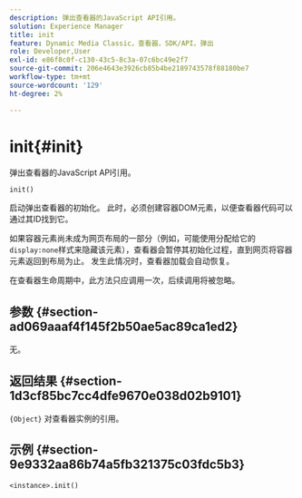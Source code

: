 ```yaml
---
description: 弹出查看器的JavaScript API引用。
solution: Experience Manager
title: init
feature: Dynamic Media Classic，查看器，SDK/API，弹出
role: Developer,User
exl-id: e86f8c0f-c130-43c5-8c3a-07c6bc49e2f7
source-git-commit: 206e4643e3926cb85b4be2189743578f88180be7
workflow-type: tm+mt
source-wordcount: '129'
ht-degree: 2%

---
```


# init{#init}

弹出查看器的JavaScript API引用。

`init()`

启动弹出查看器的初始化。 此时，必须创建容器DOM元素，以便查看器代码可以通过其ID找到它。

如果容器元素尚未成为网页布局的一部分（例如，可能使用分配给它的`display:none`样式来隐藏该元素），查看器会暂停其初始化过程，直到网页将容器元素返回到布局为止。 发生此情况时，查看器加载会自动恢复。

在查看器生命周期中，此方法只应调用一次，后续调用将被忽略。

## 参数 {#section-ad069aaaf4f145f2b50ae5ac89ca1ed2}

无。

## 返回结果 {#section-1d3cf85bc7cc4dfe9670e038d02b9101}

`{Object}` 对查看器实例的引用。

## 示例 {#section-9e9332aa86b74a5fb321375c03fdc5b3}

```
<instance>.init()
```
